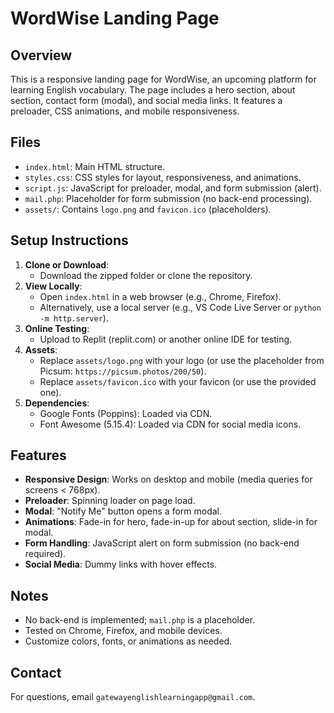 # WordWise Landing Page

## Overview
This is a responsive landing page for WordWise, an upcoming platform for learning English vocabulary. The page includes a hero section, about section, contact form (modal), and social media links. It features a preloader, CSS animations, and mobile responsiveness.

## Files
- `index.html`: Main HTML structure.
- `styles.css`: CSS styles for layout, responsiveness, and animations.
- `script.js`: JavaScript for preloader, modal, and form submission (alert).
- `mail.php`: Placeholder for form submission (no back-end processing).
- `assets/`: Contains `logo.png` and `favicon.ico` (placeholders).

## Setup Instructions
1. **Clone or Download**:
   - Download the zipped folder or clone the repository.
2. **View Locally**:
   - Open `index.html` in a web browser (e.g., Chrome, Firefox).
   - Alternatively, use a local server (e.g., VS Code Live Server or `python -m http.server`).
3. **Online Testing**:
   - Upload to Replit (replit.com) or another online IDE for testing.
4. **Assets**:
   - Replace `assets/logo.png` with your logo (or use the placeholder from Picsum: `https://picsum.photos/200/50`).
   - Replace `assets/favicon.ico` with your favicon (or use the provided one).
5. **Dependencies**:
   - Google Fonts (Poppins): Loaded via CDN.
   - Font Awesome (5.15.4): Loaded via CDN for social media icons.

## Features
- **Responsive Design**: Works on desktop and mobile (media queries for screens < 768px).
- **Preloader**: Spinning loader on page load.
- **Modal**: "Notify Me" button opens a form modal.
- **Animations**: Fade-in for hero, fade-in-up for about section, slide-in for modal.
- **Form Handling**: JavaScript alert on form submission (no back-end required).
- **Social Media**: Dummy links with hover effects.

## Notes
- No back-end is implemented; `mail.php` is a placeholder.
- Tested on Chrome, Firefox, and mobile devices.
- Customize colors, fonts, or animations as needed.

## Contact
For questions, email `gatewayenglishlearningapp@gmail.com`.